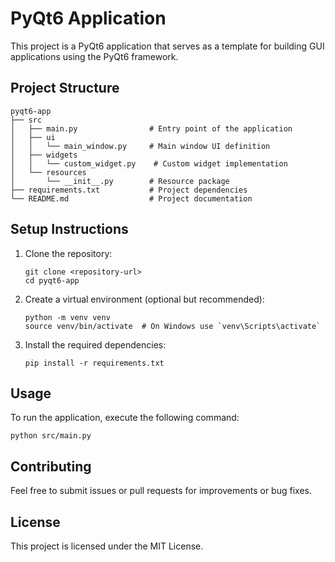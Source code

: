 # PyQt6 Application

This project is a PyQt6 application that serves as a template for building GUI applications using the PyQt6 framework.

## Project Structure

```
pyqt6-app
├── src
│   ├── main.py                # Entry point of the application
│   ├── ui
│   │   └── main_window.py     # Main window UI definition
│   ├── widgets
│   │   └── custom_widget.py    # Custom widget implementation
│   └── resources
│       └── __init__.py        # Resource package
├── requirements.txt           # Project dependencies
└── README.md                  # Project documentation
```

## Setup Instructions

1. Clone the repository:
   ```
   git clone <repository-url>
   cd pyqt6-app
   ```

2. Create a virtual environment (optional but recommended):
   ```
   python -m venv venv
   source venv/bin/activate  # On Windows use `venv\Scripts\activate`
   ```

3. Install the required dependencies:
   ```
   pip install -r requirements.txt
   ```

## Usage

To run the application, execute the following command:
```
python src/main.py
```

## Contributing

Feel free to submit issues or pull requests for improvements or bug fixes. 

## License

This project is licensed under the MIT License.